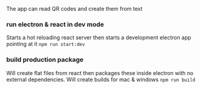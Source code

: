 The app can read QR codes and create them from text

### run electron & react in dev mode
Starts a hot reloading react server then starts a development electron app pointing at it
`npm run start:dev`

### build production package
Will create flat files from react then packages these inside electron with no external dependencies.  Will create builds for mac & windows
`npm run build`

